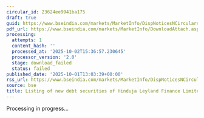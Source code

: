 ```yaml
---
circular_id: 23624ee9941ba175
draft: true
guid: https://www.bseindia.com/markets/MarketInfo/DispNoticesNCirculars.aspx?Noticeid={78A261BC-D561-4598-A69D-15736A3DAEE7}&noticeno=20251001-58&dt=10/01/2025&icount=58&totcount=83&flag=0
pdf_url: https://www.bseindia.com/markets/MarketInfo/DownloadAttach.aspx?id=20251001-58&attachedId=
processing:
  attempts: 1
  content_hash: ''
  processed_at: '2025-10-02T15:36:57.230645'
  processor_version: '2.0'
  stage: download_failed
  status: failed
published_date: '2025-10-01T13:03:39+00:00'
rss_url: https://www.bseindia.com/markets/MarketInfo/DispNoticesNCirculars.aspx?Noticeid={78A261BC-D561-4598-A69D-15736A3DAEE7}&noticeno=20251001-58&dt=10/01/2025&icount=58&totcount=83&flag=0
source: bse
title: Listing of new debt securities of Hinduja Leyland Finance Limited
---
```


Processing in progress...
